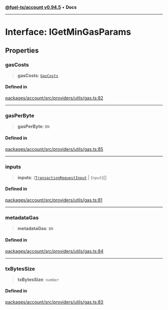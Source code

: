[**@fuel-ts/account v0.94.5**](../index.md) • **Docs**

***

# Interface: IGetMinGasParams

## Properties

### gasCosts

> **gasCosts**: [`GasCosts`](../index.md#gascosts-1)

#### Defined in

[packages/account/src/providers/utils/gas.ts:82](https://github.com/FuelLabs/fuels-ts/blob/26e9ebed3aac7c894878eda94559482cc10c369f/packages/account/src/providers/utils/gas.ts#L82)

***

### gasPerByte

> **gasPerByte**: `BN`

#### Defined in

[packages/account/src/providers/utils/gas.ts:85](https://github.com/FuelLabs/fuels-ts/blob/26e9ebed3aac7c894878eda94559482cc10c369f/packages/account/src/providers/utils/gas.ts#L85)

***

### inputs

> **inputs**: ([`TransactionRequestInput`](../index.md#transactionrequestinput) \| `Input`)[]

#### Defined in

[packages/account/src/providers/utils/gas.ts:81](https://github.com/FuelLabs/fuels-ts/blob/26e9ebed3aac7c894878eda94559482cc10c369f/packages/account/src/providers/utils/gas.ts#L81)

***

### metadataGas

> **metadataGas**: `BN`

#### Defined in

[packages/account/src/providers/utils/gas.ts:84](https://github.com/FuelLabs/fuels-ts/blob/26e9ebed3aac7c894878eda94559482cc10c369f/packages/account/src/providers/utils/gas.ts#L84)

***

### txBytesSize

> **txBytesSize**: `number`

#### Defined in

[packages/account/src/providers/utils/gas.ts:83](https://github.com/FuelLabs/fuels-ts/blob/26e9ebed3aac7c894878eda94559482cc10c369f/packages/account/src/providers/utils/gas.ts#L83)
